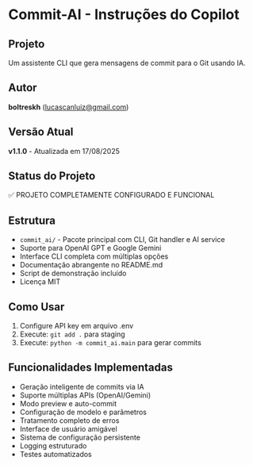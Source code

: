 # Commit-AI - Instruções do Copilot

## Projeto
Um assistente CLI que gera mensagens de commit para o Git usando IA.

## Autor
**boltreskh** (lucascanluiz@gmail.com)

## Versão Atual
**v1.1.0** - Atualizada em 17/08/2025

## Status do Projeto
✅ PROJETO COMPLETAMENTE CONFIGURADO E FUNCIONAL

## Estrutura
- `commit_ai/` - Pacote principal com CLI, Git handler e AI service
- Suporte para OpenAI GPT e Google Gemini  
- Interface CLI completa com múltiplas opções
- Documentação abrangente no README.md
- Script de demonstração incluído
- Licença MIT

## Como Usar
1. Configure API key em arquivo .env
2. Execute: `git add .` para staging
3. Execute: `python -m commit_ai.main` para gerar commits

## Funcionalidades Implementadas
- Geração inteligente de commits via IA
- Suporte múltiplas APIs (OpenAI/Gemini)
- Modo preview e auto-commit
- Configuração de modelo e parâmetros
- Tratamento completo de erros
- Interface de usuário amigável
- Sistema de configuração persistente
- Logging estruturado
- Testes automatizados
